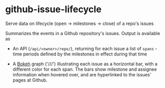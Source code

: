 # github-issue-lifecycle
Serve data on lifecycle (open -> milestones -> close) of a repo's issues

Summarizes the events in a Github repository's issues.
Output is available as

- An API (`/api/<owner>/repo/`), returning for each issue a list of `spans` -
time periods defined by the milestones in effect during that time

- A [Bokeh](http://bokeh.pydata.org/) graph ('/<owner>/<repo>/')
illustrating each issue as a horizontal bar, with
a different color for each span.  The bars show milestone and assignee information
when hovered over, and are hyperlinked to the issues' pages at Github.
